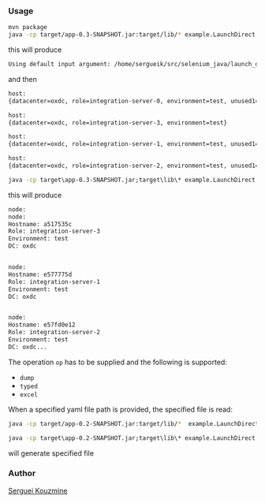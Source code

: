 ### Usage

```sh
mvn package
java -cp target/app-0.3-SNAPSHOT.jar:target/lib/* example.LaunchDirect -role integration-server -dc wec -env test -op dump
```
this will produce
```sh
Using default input argument: /home/sergueik/src/selenium_java/launch_direct/src/main/resources/classification.yaml
```
and then
```sh
host:
{datacenter=oxdc, role=integration-server-0, environment=test, unused1=null, unused2=null}

host:
{datacenter=oxdc, role=integration-server-3, environment=test}

host:
{datacenter=oxdc, role=integration-server-1, environment=test, unused1=null}

host:
{datacenter=oxdc, role=integration-server-2, environment=test, unused1=null}```
```
```cmd
java -cp target\app-0.3-SNAPSHOT.jar;target\lib\* example.LaunchDirect -role integration-server -dc oxdc -env test -op typed
```
this will produce
```sh
node:
node:
Hostname: a517535c
Role: integration-server-3
Environment: test
DC: oxdc


node:
Hostname: e577775d
Role: integration-server-1
Environment: test
DC: oxdc


node:
Hostname: e57fd0e12
Role: integration-server-2
Environment: test
DC: oxdc...
```

The operation `op` has to be supplied and the following is supported:
  * `dump`
  * `typed`
  * `excel`

When a specified yaml file path is provided, the specified file is read:

```sh
java -cp target/app-0.2-SNAPSHOT.jar:target/lib/*  example.LaunchDirect -role integration-server- -input src/main/resources/classification.yaml -dc wec -env test -op dump
```

```cmd
java -cp target\app-0.2-SNAPSHOT.jar;target\lib\* example.LaunchDirect -role integration-server -dc wec -env test -op excel -output test1.xlsx
```
will generate specified file
### Author
[Serguei Kouzmine](kouzmine_serguei@yahoo.com)
